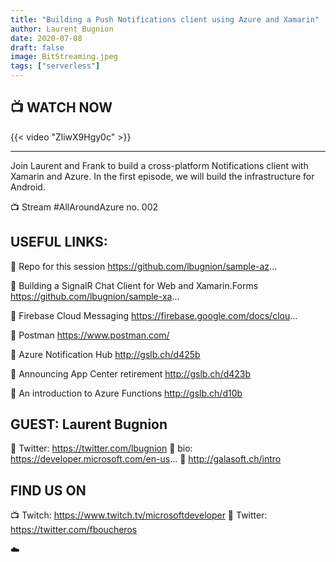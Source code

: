 ```yaml
---
title: "Building a Push Notifications client using Azure and Xamarin"
author: Laurent Bugnion
date: 2020-07-08
draft: false
image: BitStreaming.jpeg
tags: ["serverless"]
---
```


## 📺 WATCH NOW

{{< video "ZliwX9Hgy0c" >}}

---
Join Laurent and Frank to build a cross-platform Notifications client with Xamarin and Azure. In the first episode, we will build the infrastructure for Android. 

📺 Stream #AllAroundAzure no. 002 

USEFUL LINKS: 
----------------------- 

🔗 Repo for this session 
https://github.com/lbugnion/sample-az...  

🔗 Building a SignalR Chat Client for Web and Xamarin.Forms 
https://github.com/lbugnion/sample-xa...  

🔗 Firebase Cloud Messaging 
https://firebase.google.com/docs/clou...  

🔗 Postman 
https://www.postman.com/  

🔗 Azure Notification Hub 
http://gslb.ch/d425b  

🔗 Announcing App Center retirement 
http://gslb.ch/d423b  

🔗 An introduction to Azure Functions 
http://gslb.ch/d10b 


GUEST: Laurent Bugnion 
---------------------- 

🔗 Twitter: https://twitter.com/lbugnion 
🔗 bio: https://developer.microsoft.com/en-us... 
🔗 http://galasoft.ch/intro 


FIND US ON 
--------------- 

📺 Twitch: https://www.twitch.tv/microsoftdeveloper 
🔗 Twitter: https://twitter.com/fboucheros 

☁️